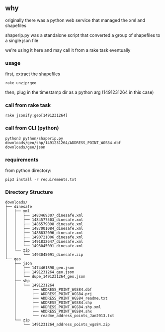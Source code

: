 ## why

originally there was a python web service that managed the xml and shapefiles

shaperip.py was a standalone script that converted a group of shapefiles to a single json file

we're using it here and may call it from a rake task eventually

### usage

first, extract the shapefiles

    rake unzip:geo

then, plug in the timestamp dir as a python arg (1491231264 in this case)


### call from rake task

    rake jsonify:geo[1491231264]

### call from CLI (python)

    python3 python/shaperip.py downloads/geo/shp/1491231264/ADDRESS_POINT_WGS84.dbf downloads/geo/json

### requirements

from python directory:

    pip3 install -r requirements.txt


### Directory Structure
<!-- language: lang-none -->
    downloads/
    ├── dinesafe
    │   ├── xml
    │   │   ├── 1483469307_dinesafe.xml
    │   │   ├── 1484577503_dinesafe.xml
    │   │   ├── 1486579098_dinesafe.xml
    │   │   ├── 1487001084_dinesafe.xml
    │   │   ├── 1488832096_dinesafe.xml
    │   │   ├── 1490721006_dinesafe.xml
    │   │   ├── 1491832647_dinesafe.xml
    │   │   └── 1493045091_dinesafe.xml
    │   └── zip
    │       └── 1493045091_dinesafe.zip
    └── geo
        ├── json
        │   ├── 1474461890_geo.json
        │   ├── 1491231264_geo.json
        │   └── dupe_1491231264_geo.json
        ├── shp
        │   └── 1491231264
        │       ├── ADDRESS_POINT_WGS84.dbf
        │       ├── ADDRESS_POINT_WGS84.prj
        │       ├── ADDRESS_POINT_WGS84_readme.txt
        │       ├── ADDRESS_POINT_WGS84.shp
        │       ├── ADDRESS_POINT_WGS84.shp.xml
        │       ├── ADDRESS_POINT_WGS84.shx
        │       └── readme_address_points_Jan2013.txt
        └── zip
            └── 1491231264_address_points_wgs84.zip